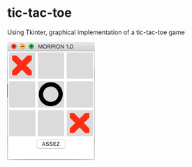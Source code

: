 # tic-tac-toe
Using Tkinter, graphical implementation of a tic-tac-toe game

![Exemple](https://raw.githubusercontent.com/solalgaillard/tic-tac-toe/master/morpion.png)
